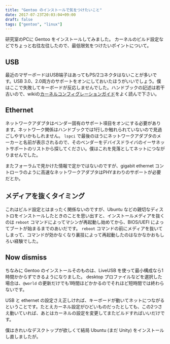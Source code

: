 ```yaml
---
title: "Gentoo のインストールで気をつけたいこと"
date: 2017-07-23T20:03:04+09:00
draft: false
tags: ["gentoo", "linux"]
---
```


研究室のPCに Gentoo をインストールしてみました。
カーネルのビルド設定などでちょっと右往左往したので、最低限気をつけたいポイントについて。

<!--more-->

## USB

最近のマザーボードはUSB端子はあってもPS/2コネクタはないことが多いです。USB 3.0、2.0両方のサポートをオンにしておいたほうがいいでしょう。僕はここで失敗してキーボードが反応しませんでした。ハンドブックの記述は若干古いので、wikiの[カーネルコンフィグレーションガイド](https://wiki.gentoo.org/wiki/Kernel/Gentoo_Kernel_Configuration_Guide/ja)をよく読んで下さい。

## Ethernet

ネットワークアダプタはベンダー固有のサポート項目をオンにする必要があります。ネットワーク関係はハンドブックでは1行しか触れられていないので見過ごしやすいかもしれません。 `lspci` で最後のほうにネットワークアダプタのメーカーと名前が表示されるので、そのベンダーをデバイスドライバのイーサネットサポートのリストから探してください。僕はこれを見落としてネットにつながりませんでした。

またフォーラムで見かけた情報で定かではないのですが、gigabit ethernet コントローラのように高速なネットワークアダプタはPHYまわりのサポートが必要だとか。

## メディアを抜くタイミング

これはビルド設定とはまったく関係ないのですが、Ubuntu などの親切なディストロをインストールしたときのことを思い出すと、インストールメディアを抜くのは `reboot` コマンドによってマシンが再起動し始めてから、BIOS/UEFI によってブートが始まるまでのあいだです。 `reboot` コマンドの前にメディアを抜いてしまって、コマンドが効かなくなり裏技によって再起動したのはなかなかおもしろい経験でした。

## Now dismiss

ちなみに Gentoo のインストールそのものは、LiveUSB を使って最小構成なら1時間かからずできるようになりました。 desktop プロファイルなどを選択した場合は、`@world` の更新だけでも1時間ほどかかるのでそれほど短時間では終わらないです。

USB と ethernet の設定さえ正しければ、キーボードが動いてネットにつながるということです。たとえカーネル設定がひどいものだったとしても、この2つさえ動いていれば、あとはカーネルの設定を変更してまたビルドすればいいだけです。

僕はきれいなデスクトップが欲しくて結局 Ubuntu (まだ Unity) をインストールし直しましたが。